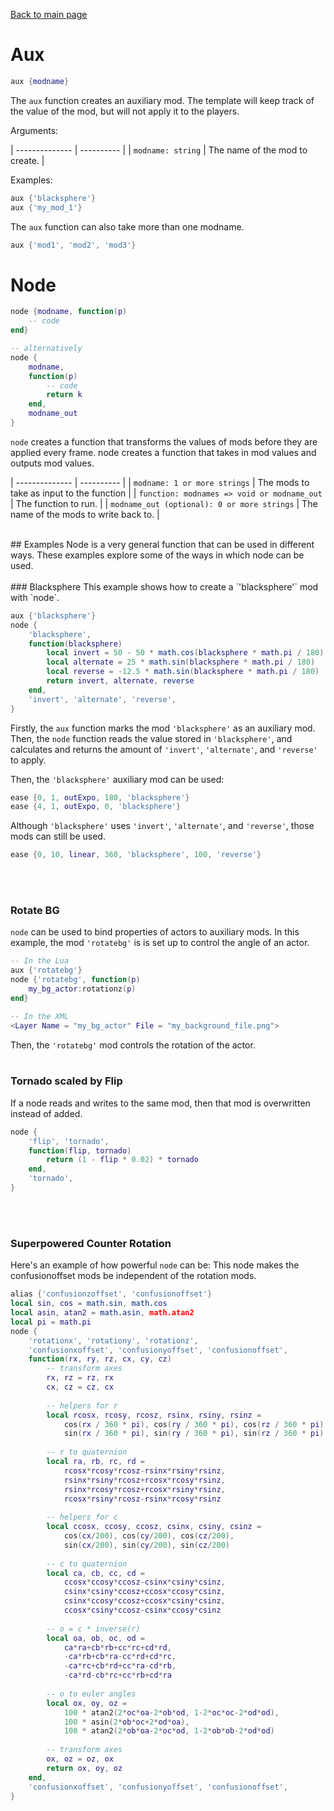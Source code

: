<head><title>Aux | The Mirin Template</title></head>

[Back to main page](..)
# Aux
```lua
aux {modname}
```
The `aux` function creates an auxiliary mod. The template will keep track of the value of the mod, but will not apply it to the players.

Arguments:

| -------------- | ---------- |
| `modname: string` | The name of the mod to create. |

Examples:
```lua
aux {'blacksphere'}
aux {'my_mod_1'}
```

The `aux` function can also take more than one modname.

```lua
aux {'mod1', 'mod2', 'mod3'}
```

# Node
```lua
node {modname, function(p)
    -- code
end}

-- alternatively
node {
    modname,
    function(p)
        -- code
        return k
    end,
    modname_out
}
```

`node` creates a function that transforms the values of mods before they are applied every frame.
node creates a function that takes in mod values and outputs mod values.

| -------------- | ---------- |
| `modname: 1 or more strings` | The mods to take as input to the function |
| `function: modnames => void or modname_out` | The function to run. |
| `modname_out (optional): 0 or more strings` | The name of the mods to write back to. |

<br>
## Examples
Node is a very general function that can be used in different ways. These examples explore some of the ways in which node can be used.
<br><br>
### Blacksphere
This example shows how to create a `'blacksphere'` mod with `node`.

```lua
aux {'blacksphere'}
node {
    'blacksphere',
    function(blacksphere)
        local invert = 50 - 50 * math.cos(blacksphere * math.pi / 180)
        local alternate = 25 * math.sin(blacksphere * math.pi / 180)
        local reverse = -12.5 * math.sin(blacksphere * math.pi / 180)
        return invert, alternate, reverse
    end,
    'invert', 'alternate', 'reverse',
}
```
Firstly, the `aux` function marks the mod `'blacksphere'` as an auxiliary mod. Then, the `node` function reads the value stored in `'blacksphere'`, and calculates and returns the amount of `'invert'`, `'alternate'`, and `'reverse'` to apply.

Then, the `'blacksphere'` auxiliary mod can be used:
```lua
ease {0, 1, outExpo, 180, 'blacksphere'}
ease {4, 1, outExpo, 0, 'blacksphere'}
```
Although `'blacksphere'` uses `'invert'`, `'alternate'`, and `'reverse'`, those mods can still be used.
```lua
ease {0, 10, linear, 360, 'blacksphere', 100, 'reverse'}
```
<br><br>
### Rotate BG
`node` can be used to bind properties of actors to auxiliary mods. In this example, the mod `'rotatebg'` is is set up to control the angle of an actor.
```lua
-- In the Lua
aux {'rotatebg'}
node {'rotatebg', function(p)
    my_bg_actor:rotationz(p)
end}

-- In the XML
<Layer Name = "my_bg_actor" File = "my_background_file.png">
```
Then, the `'rotatebg'` mod controls the rotation of the actor.
<br><br>
### Tornado scaled by Flip
If a node reads and writes to the same mod, then that mod is overwritten instead of added.
```lua
node {
    'flip', 'tornado',
    function(flip, tornado)
        return (1 - flip * 0.02) * tornado
    end,
    'tornado',
}
```
<br><br>
### Superpowered Counter Rotation
Here's an example of how powerful `node` can be:
This node makes the confusionoffset mods be independent of the rotation mods.
```lua
alias {'confusionzoffset', 'confusionoffset'}
local sin, cos = math.sin, math.cos
local asin, atan2 = math.asin, math.atan2
local pi = math.pi
node {
    'rotationx', 'rotationy', 'rotationz',
    'confusionxoffset', 'confusionyoffset', 'confusionoffset',
    function(rx, ry, rz, cx, cy, cz)
        -- transform axes
        rx, rz = rz, rx
        cx, cz = cz, cx
        
        -- helpers for r
        local rcosx, rcosy, rcosz, rsinx, rsiny, rsinz =
            cos(rx / 360 * pi), cos(ry / 360 * pi), cos(rz / 360 * pi),
            sin(rx / 360 * pi), sin(ry / 360 * pi), sin(rz / 360 * pi)
        
        -- r to quaternion
        local ra, rb, rc, rd =
            rcosx*rcosy*rcosz-rsinx*rsiny*rsinz,
            rsinx*rsiny*rcosz+rcosx*rcosy*rsinz,
            rsinx*rcosy*rcosz+rcosx*rsiny*rsinz,
            rcosx*rsiny*rcosz-rsinx*rcosy*rsinz
        
        -- helpers for c
        local ccosx, ccosy, ccosz, csinx, csiny, csinz =
            cos(cx/200), cos(cy/200), cos(cz/200),
            sin(cx/200), sin(cy/200), sin(cz/200)
        
        -- c to quaternion
        local ca, cb, cc, cd =
            ccosx*ccosy*ccosz-csinx*csiny*csinz,
            csinx*csiny*ccosz+ccosx*ccosy*csinz,
            csinx*ccosy*ccosz+ccosx*csiny*csinz,
            ccosx*csiny*ccosz-csinx*ccosy*csinz
        
        -- o = c * inverse(r)
        local oa, ob, oc, od =
            ca*ra+cb*rb+cc*rc+cd*rd,
            -ca*rb+cb*ra-cc*rd+cd*rc,
            -ca*rc+cb*rd+cc*ra-cd*rb,
            -ca*rd-cb*rc+cc*rb+cd*ra
        
        -- o to euler angles
        local ox, oy, oz =
            100 * atan2(2*oc*oa-2*ob*od, 1-2*oc*oc-2*od*od),
            100 * asin(2*ob*oc+2*od*oa),
            100 * atan2(2*ob*oa-2*oc*od, 1-2*ob*ob-2*od*od)
        
        -- transform axes
        ox, oz = oz, ox
        return ox, oy, oz
    end,
    'confusionxoffset', 'confusionyoffset', 'confusionoffset',
}
```
<br><br>
